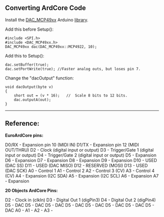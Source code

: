 **Converting ArdCore Code**
-----------------------

Install the [DAC_MCP49xx](http://github.com/exscape/electronics/tree/master/Arduino/Libraries/DAC_MCP49xx) Arduino [library](http://www.arduino.cc/en/Guide/Libraries).

Add this before Setup():

    #include <SPI.h> 
    #include <DAC_MCP49xx.h> 
    DAC_MCP49xx dac(DAC_MCP49xx::MCP4922, 10);

Add this to Setup():

    dac.setBuffer(true); 
    dac.setPortWrite(true); //Faster analog outs, but loses pin 7.

Change the "dacOutput" function:

    void dacOutput(byte v)
    {
    	short out = (v * 16);	//	Scale 8 bits to 12 bits.
    	dac.outputA(out);
    }


----------


**Reference:**
--------------
**EuroArdCore pins:**

D0/RX	-	Expansion pin 10 (MIDI IN)
D1/TX	-	Expansion pin 12 (MIDI OUT/THRU)
D2		-	Clock (digital input or output)
D3		-	Trigger/Gate 1 (digital input or output)
D4		-	Trigger/Gate 2 (digital input or output)
D5		-	Expansion
D6		-	Expansion
D7		-	Expansion
D8		-	Expansion
D9		-	Expansion
D10		-	USED (DAC SS)
D11		-	USED (DAC MISO)
D12		-	RESERVED (MOSI)
D13		-	USED (DAC SCK)
A0		-	Control 1
A1		-	Control 2
A2		-	Control 3 (CV)
A3		-	Control 4 (CV)
A4		-	Expansion (I2C SDA)
A5		-	Expansion (I2C SCL)
A6		-	Expansion
A7		-	Expansion
 
**20 Objects ArdCore Pins:**
 
D2		-	Clock in (clkIn)
D3		-	Digital Out 1 (digPin3)
D4		-	Digital Out 2 (digPin4)
D5		-	DAC
D5		-	DAC
D5		-	DAC
D5		-	DAC
D5		-	DAC
D5		-	DAC
D5		-	DAC
D5		-	DAC
A0		-
A1		-
A2		-
A3		-


